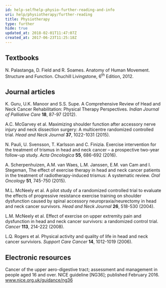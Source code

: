 ```yaml
---
id: help-selfhelp-physio-further-reading-and-info
uri: help/physiotherapy/further-reading
title: Physiotherapy
type: further
hide: true
updated_at: 2018-02-01T11:47:07Z
created_at: 2017-06-23T11:25:18Z
---
```


<h2>Textbooks</h2>
<p>N. Palastanga, D. Field and R. Soames. Anatomy of Human Movement.
    Structure and Function. Chuchill Livingstone, 6<sup>th</sup>    Edition, 2012.</p>
<h2>Journal articles</h2>
<p>K. Guru, U.K. Manoor and S.S. Supe. A Comprehensive Review of
    Head and Neck Cancer Rehabilitation: Physical Therapy Perspectives.
    <i>Indian Journal of Palliative Care</i> <strong>18</strong>,
    87-97 (2012).</p>
<p>A.C. McGarvey et al. Maximizing shoulder function after accessory
    nerve injury and neck dissection surgery: A multicentre randomized
    controlled trial. <i>Head and Neck Journal</i> <strong>37</strong>,
    1022-1031 (2015).</p>
<p>N. Pauli, U. Svensson, T. Karlsson and C. Finizia. Exercise intervention
    for the treatment of trismus in head and neck cancer – a
    prospective two-year follow-up study. <i>Acta Oncologica</i>    <strong>55</strong>, 686-692 (2016).</p>
<p>A. Scherpenhuizen, A.M. van Waes, L.M. Janssen, E.M. van Cam
    and I. Stegeman, The effect of exercise therapy in head and
    neck cancer patients in the treatment of radiotherapy-induced
    trismus: A systematic review. <i>Oral Oncology</i> <strong>51</strong>,
    745-750 (2015).</p>
<p>M.L. McNeely et al. A pilot study of a randomized controlled
    trial to evaluate the effects of progressive resistance exercise
    training on shoulder dysfunction caused by spinal accessory
    neuropraxia/neurectomy in head and neck cancer survivors.
    <i>Head and Neck Journal</i> <strong>26</strong>, 518-530
    (2004).</p>
<p>L.M. McNeely et al. Effect of exercise on upper extremity pain
    and dysfunction in head and neck cancer survivors: a randomized
    control trial. <i>Cancer</i> <strong>113</strong>, 214-222
    (2008).</p>
<p>L.Q. Rogers et al. Physical activity and quality of life in head
    and neck cancer surviviors. <i>Support Care Cancer</i> <strong>14</strong>,
    1012-1019 (2006).</p>
<h2>Electronic resources</h2>
<p>Cancer of the upper aero-digestive tract; assessment and management
    in people aged 16 and over. NICE guideline [NG36]; published
    February 2016.<br><a href="http://www.nice.org.uk/guidance/ng36">www.nice.org.uk/guidance/ng36</a></p>
